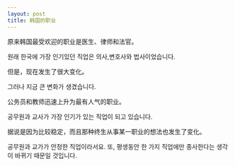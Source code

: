 ```yaml
---
layout: post
title: 韩国的职业
---
```


原来韩国最受欢迎的职业是医生、律师和法官。

원래 한국에 가장 인기있던 직업은 의사,변호사와 법사이었습니다.

但是，现在发生了很大变化。

그러나 지금 큰 변화가 생겼습니다.

公务员和教师迅速上升为最有人气的职业。

공무원과 교사가 가장 인기가 있는 직업이 되고 있습니다.

据说是因为比较稳定，而且那种终生从事某一职业的想法也发生了变化。

공무원과 교가가 안정한 직업이라서요. 또, 평생동안 한 가지 직업에만 종사한다는 생각이 바뀌기 때문일 것입니다.
